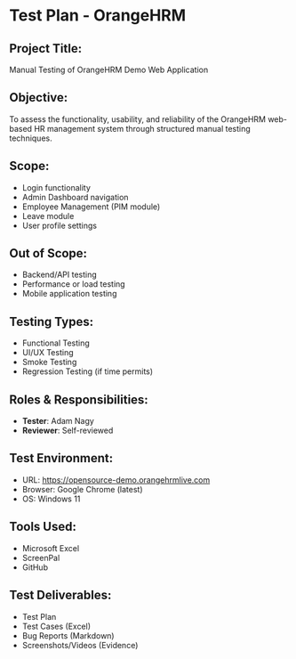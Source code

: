 # Test Plan - OrangeHRM

## Project Title:
Manual Testing of OrangeHRM Demo Web Application

## Objective:
To assess the functionality, usability, and reliability of the OrangeHRM web-based HR management system through structured manual testing techniques.

## Scope:
- Login functionality
- Admin Dashboard navigation
- Employee Management (PIM module)
- Leave module
- User profile settings

## Out of Scope:
- Backend/API testing
- Performance or load testing
- Mobile application testing

## Testing Types:
- Functional Testing
- UI/UX Testing
- Smoke Testing
- Regression Testing (if time permits)

## Roles & Responsibilities:
- **Tester**: Adam Nagy
- **Reviewer**: Self-reviewed

## Test Environment:
- URL: https://opensource-demo.orangehrmlive.com
- Browser: Google Chrome (latest)
- OS: Windows 11

## Tools Used:
- Microsoft Excel
- ScreenPal
- GitHub

## Test Deliverables:
- Test Plan
- Test Cases (Excel)
- Bug Reports (Markdown)
- Screenshots/Videos (Evidence)
